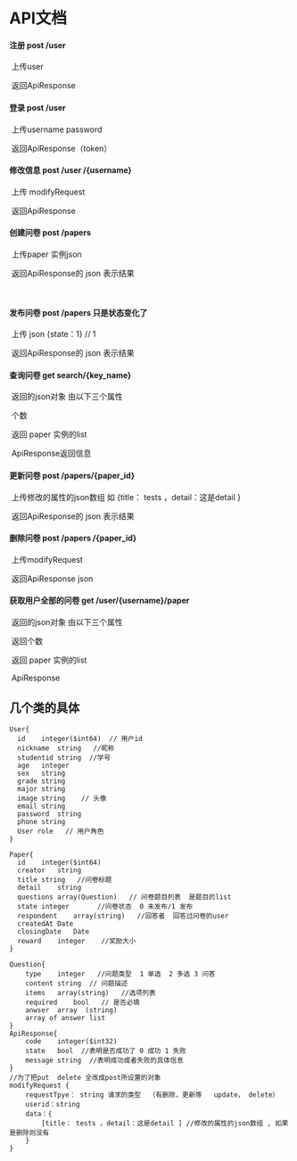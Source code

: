 # API文档

#### 注册   post  /user 

​		上传user

​		返回ApiResponse



#### 登录   post  /user 

​		上传username password     

​		返回ApiResponse（token）



#### 修改信息 post  /user /{username}

​			上传 modifyRequest

​			返回ApiResponse

#### 创建问卷  post   /papers

​		上传paper 实例json

​		返回ApiResponse的 json 表示结果

​		



#### 发布问卷  post   /papers 只是状态变化了

​		上传 json {state：1}   // 1 

​		返回ApiResponse的 json 表示结果



#### 查询问卷  get search/{key_name}

​		返回的json对象 由以下三个属性

​		个数

​		返回 paper 实例的list

​		ApiResponse返回信息



#### 更新问卷   post /papers/{paper_id}

​		上传修改的属性的json数组 如 {title： tests ，detail：这是detail }

​		返回ApiResponse的 json 表示结果



#### 删除问卷  post  /papers /{paper_id}
​   上传modifyRequest        
        
​		返回ApiResponse  json 



#### 获取用户全部的问卷  get  /user/{username}/paper

​		返回的json对象 由以下三个属性

​		返回个数

​		返回 paper 实例的list

​		ApiResponse

## 几个类的具体
```
User{
  id	integer($int64)  // 用户id
  nickname	string   //昵称
  studentid	string  //学号
  age	integer
  sex	string
  grade	string
  major	string
  image	string    // 头像
  email	string    
  password	string
  phone	string   
  User role   // 用户角色
}

Paper{
  id	integer($int64)
  creator	string   
  title	string   //问卷标题
  detail	string
  questions	array(Question)   // 问卷题目列表  是题目的list
  state	integer       //问卷状态  0 未发布/1 发布
  respondent	array(string)   //回答者  回答过问卷的user
  createdAt	Date
  closingDate	Date
  reward	integer    //奖励大小
}

Question{
    type	integer   //问题类型  1 单选  2 多选 3 问答
    content	string  // 问题描述
    items	array(string)   //选项列表  
    required	bool   // 是否必填
    anwser	array  (string)
    array of answer list
}
ApiResponse{
    code	integer($int32)
    state	bool  //表明是否成功了 0 成功 1 失败
    message	string  //表明成功或者失败的具体信息
}
//为了把put  delete 全改成post所设置的对象
modifyRequest {
    requestTpye： string 请求的类型  （有删除，更新等   update， delete）
    userid：string
    data：{
        [title： tests ，detail：这是detail ] //修改的属性的json数组 , 如果是删除则没有
    } 
}


```

